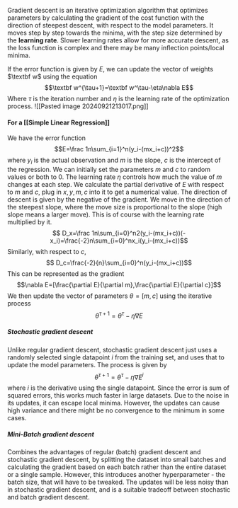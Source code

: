 Gradient descent is an iterative optimization algorithm that optimizes parameters by calculating the gradient of the cost function with the direction of steepest descent, with respect to the model parameters. It moves step by step towards the minima, with the step size determined by the **learning rate**. Slower learning rates allow for more accurate descent, as the loss function is complex and there may be many inflection points/local minima. 

If the error function is given by $E$, we can update the vector of weights $\textbf w$ using the equation$$\textbf w^{\tau+1}=\textbf w^\tau-\eta\nabla E$$Where $\tau$ is the iteration number and $\eta$ is the learning rate of the optimization process. ![[Pasted image 20240921213017.png]]

#### For a [[Simple Linear Regression]]
We have the error function$$E=\frac 1n\sum_{i=1}^n(y_i-(mx_i+c))^2$$where $y_i$ is the actual observation and $m$ is the slope, $c$ is the intercept of the regression. We can initially set the parameters $m$ and $c$ to random values or both to 0. The learning rate $\eta$ controls how much the value of $m$ changes at each step. We calculate the partial derivative of $E$ with respect to $m$ and $c$, plug in $x,y ,m, c$ into it to get a numerical value. The direction of descent is given by the negative of the gradient. We move in the direction of the steepest slope, where the move size is proportional to the slope (high slope means a larger move). This is of course with the learning rate multiplied by it. $$ D_x=\frac 1n\sum_{i=0}^n2(y_i-(mx_i+c))(-x_i)=\frac{-2}n\sum_{i=0}^nx_i(y_i-(mx_i+c))$$Similarly, with respect to $c$,$$ D_c=\frac{-2}{n}\sum_{i=0}^n(y_i-(mx_i+c))$$This can be represented as the gradient
$$\nabla E=[\frac{\partial E}{\partial m},\frac{\partial E}{\partial c}]$$We then update the vector of parameters $\theta = [m,c]$ using the iterative process$$\theta^{\tau+1}=\theta^\tau-\eta\nabla E$$
##### Stochastic gradient descent
Unlike regular gradient descent, stochastic gradient descent just uses a randomly selected single datapoint $i$ from the training set, and uses that to update the model parameters. The process is given by $$\theta^{\tau+1}=\theta^{\tau}-\eta\nabla E^{i}$$where $i$ is the derivative using the single datapoint. Since the error is sum of squared errors, this works much faster in large datasets. Due to the noise in its updates, it can escape local minima. However, the updates can cause high variance and there might be no convergence to the minimum in some cases. 

##### Mini-Batch gradient descent
Combines the advantages of regular (batch) gradient descent and stochastic gradient descent, by splitting the dataset into small batches and calculating the gradient based on each batch rather than the entire dataset or a single sample. However, this introduces another hyperparameter - the batch size, that will have to be tweaked. The updates will be less noisy than in stochastic gradient descent, and is a suitable tradeoff between stochastic and batch gradient descent. 